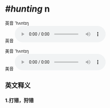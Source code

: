 # ***\#hunting*** n
英音 'hʌntɪŋ  
英音
<audio src="./media/hunting1_AAC_AAC.aac" controls="controls"></audio>

美音 'hʌntɪŋ  
美音
<audio src="./media/hunting2_AAC.aac" controls="controls"></audio>



  

英文释义
---
### 1.**打猎，狩猎**  


